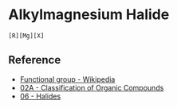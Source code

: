 # Alkylmagnesium Halide

````smiles
[R][Mg][X]
````

## Reference

* [Functional group - Wikipedia](https://en.wikipedia.org/wiki/Functional_group)
* [02A - Classification of Organic Compounds](../../../../00%20-%20Summary/SCCH134%20-%20Organic%20Chemistry%20for%20Medical%20Science/02A%20-%20Classification%20of%20Organic%20Compounds.md)
* [06 - Halides](../../../../00%20-%20Summary/SCCH134%20-%20Organic%20Chemistry%20for%20Medical%20Science/06%20-%20Halides.md)
